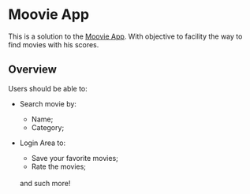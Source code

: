 # Moovie App

This is a solution to the [Moovie App](https://www.frontendmentor.io/challenges/age-calculator-app-dF9DFFpj-Q). With objective to facility the way to find movies with his scores.

## Overview

Users should be able to:

- Search movie by:

  - Name;
  - Category;

- Login Area to:
  - Save your favorite movies;
  - Rate the movies; <br />
  <br />
  and such more!
  <!--

### Screenshot

![](./screenshot.jpg)

Add a screenshot of your solution. The easiest way to do this is to use Firefox to view your project, right-click the page and select "Take a Screenshot". You can choose either a full-height screenshot or a cropped one based on how long the page is. If it's very long, it might be best to crop it.

Alternatively, you can use a tool like [FireShot](https://getfireshot.com/) to take the screenshot. FireShot has a free option, so you don't need to purchase it.

Then crop/optimize/edit your image however you like, add it to your project, and update the file path in the image above.

**Note: Delete this note and the paragraphs above when you add your screenshot. If you prefer not to add a screenshot, feel free to remove this entire section.** -->

### Links

- Live Site URL: [Add live site URL here](https://your-live-site-url.com)

## My process

### Techs

- JavaScript
- Semantic HTML5 markup
- CSS custom properties
- Flexbox
- CSS Grid

## Autor

- linkedIn - [Mikael Espínola](https://www.linkedin.com/in/mikaelespinola)
- E-mail - [GMAIL](mailto:mikaelespinolaa@gmail.com)
